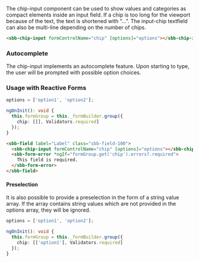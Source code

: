 The chip-input component can be used to show values and categories as compact elements inside an input field.
If a chip is too long for the viewport because of the text, the text is shortened with “…”.
The input-chip textfield can also be multi-line depending on the number of chips.

```html
<sbb-chip-input formControlName="chip" [options]="options"></sbb-chip-input>
```

### Autocomplete

The chip-input implements an autocomplete feature. Upon starting to type, the user will be prompted with possible option choices.

### Usage with Reactive Forms

```ts
options = ['option1', 'option2'];

ngOnInit(): void {
  this.formGroup = this._formBuilder.group({
    chip: [[], Validators.required]
  });
}
```

```html
<sbb-field label="Label" class="sbb-field-100">
  <sbb-chip-input formControlName="chip" [options]="options"></sbb-chip-input>
  <sbb-form-error *ngIf="formGroup.get('chip').errors?.required">
    This field is required.
  </sbb-form-error>
</sbb-field>
```

#### Preselection

It is also possible to provide a preselection in the form of a string value array.
If the array contains string values which are not provided in the options array, they will be ignored.

```ts
options = ['option1', 'option2'];

ngOnInit(): void {
  this.formGroup = this._formBuilder.group({
    chip: [['option1'], Validators.required]
  });
}
```
